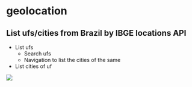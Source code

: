 # geolocation

## List ufs/cities from Brazil by IBGE locations API

- List ufs
    - Search ufs
    - Navigation to list the cities of the same
- List cities of uf

![](https://github.com/luizpaulogroup/geolocation/blob/master/src/Gif/GIF.gif)